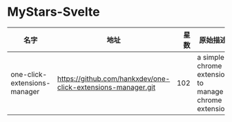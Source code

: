# MyStars-Svelte
|            名字            |                            地址                            |星数|                      原始描述                      | 语言 |                                   主题                                    |大小|
|----------------------------|------------------------------------------------------------|---:|----------------------------------------------------|------|---------------------------------------------------------------------------|----|
|one-click-extensions-manager|https://github.com/hankxdev/one-click-extensions-manager.git| 102|a simple chrome extension to manage chrome extension|Svelte|chrome-extension,chrome-plugin,edge-extension,opera-extension,web-extension|2 KB|
